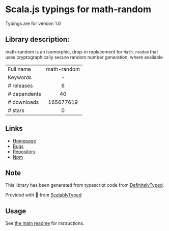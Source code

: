
# Scala.js typings for math-random

Typings are for version 1.0

## Library description:
math-random is an isomorphic, drop-in replacement for `Math.random` that uses cryptographically secure random number generation, where available

|                    |                 |
| ------------------ | :-------------: |
| Full name          | math-random |
| Keywords           | - |
| # releases         | 6 |
| # dependents       | 40 |
| # downloads        | 165677619 |
| # stars            | 0 |

## Links
- [Homepage](https://github.com/michaelrhodes/math-random#readme)
- [Bugs](https://github.com/michaelrhodes/math-random/issues)
- [Repository](https://github.com/michaelrhodes/math-random)
- [Npm](https://www.npmjs.com/package/math-random)
    


## Note
This library has been generated from typescript code from [DefinitelyTyped](https://definitelytyped.org).

Provided with :purple_heart: from [ScalablyTyped](https://github.com/oyvindberg/ScalablyTyped)

## Usage
See [the main readme](../../readme.md) for instructions.



